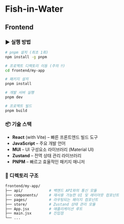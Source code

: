 # Fish-in-Water

## Frontend

### ▶️ 실행 방법
```bash
# pnpm 설치 (최초 1회)
npm install -g pnpm

# 프로젝트 디렉토리 이동 (주의 ‼️)
cd frontend/my-app

# 패키지 설치
pnpm install

# 개발 서버 실행
pnpm dev

# 프로젝트 빌드
pnpm build
```

### 📦 기술 스택
- **React** (with Vite) – 빠른 프론트엔드 빌드 도구
- **JavaScript** – 주요 개발 언어
- **MUI** – UI 구성요소 라이브러리 (Material UI)
- **Zustand** – 전역 상태 관리 라이브러리
- **PNPM** – 빠르고 효율적인 패키지 매니저

### 📁 디렉토리 구조
```bash
frontend/my-app/
├── api/            # 백엔드 API와의 통신 모듈
├── components/     # 재사용 가능한 UI 및 레이아웃 컴포넌트
├── pages/          # 라우팅되는 페이지 컴포넌트
├── store/          # Zustand 상태 관리 모듈
├── App.jsx         # 애플리케이션 루트
├── main.jsx        # 진입점
└── ...
```